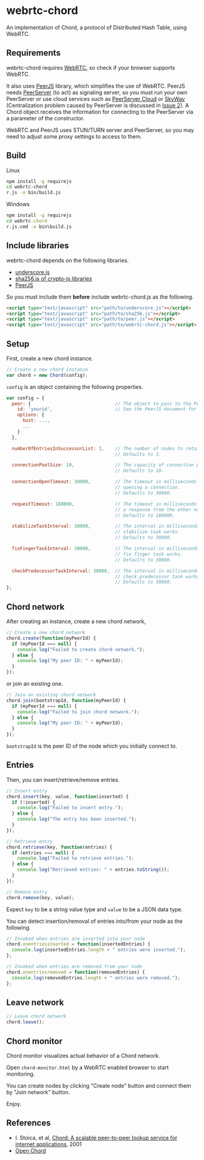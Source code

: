 webrtc-chord
============

An implementation of Chord, a protocol of Distributed Hash Table, using WebRTC.

## Requirements
webrtc-chord requires [WebRTC](http://www.webrtc.org/), so check if your
browser supports WebRTC.

It also uses [PeerJS](https://github.com/peers/peerjs) library, which
simplifies the use of WebRTC.
PeerJS needs [PeerServer](https://github.com/peers/peerjs-server) (to act) as signaling
server, so you must run your own PeerServer or use cloud services such as
[PeerServer Cloud](http://peerjs.com/peerserver) or 
[SkyWay](http://nttcom.github.io/skyway/en/) (Centralization problem caused by PeerServer
is discussed in [Issue 2](https://github.com/tsujio/webrtc-chord/issues/2)).
A Chord object receives the information 
for connecting to the PeerServer via a parameter of the constructor.

WebRTC and PeerJS uses STUN/TURN server and PeerServer, so you may need
to adjust some proxy settings to access to them.

## Build
Linux
```sh
npm install -g requirejs
cd webrtc-chord
r.js -o bin/build.js
```

Windows
```bat
npm install -g requirejs
cd webrtc-chord
r.js.cmd -o bin\build.js
```

## Include libraries
webrtc-chord depends on the following libraries.
* [underscore.js](http://underscorejs.org/)
* [sha256.js of crypto-js libraries](https://code.google.com/p/crypto-js/)
* [PeerJS](https://github.com/peers/peerjs)

So you must include them **before** include webrtc-chord.js as the following.
```html
<script type="text/javascript" src="path/to/underscore.js"></script>
<script type="text/javascript" src="path/to/sha256.js"></script>
<script type="text/javascript" src="path/to/peer.js"></script>
<script type="text/javascript" src="path/to/webrtc-chord.js"></script>
```

## Setup
First, create a new chord instance.
```javascript
// Create a new chord instance
var chord = new Chord(config);
```

`config` is an object containing the following properties.
```javascript
var config = {
  peer: {                               // The object to pass to the Peer constructor.
    id: 'yourid',                       // See the PeerJS document for details.
    options: {
      host: ...,
      ...
    }
  },

  numberOfEntriesInSuccessorList: 3,    // The number of nodes to retain as successor.
                                        // Defaults to 3.

  connectionPoolSize: 10,               // The capacity of connection pool.
                                        // Defaults to 10.

  connectionOpenTimeout: 30000,         // The timeout in milliseconds for waiting
                                        // opening a connection.
                                        // Defaults to 30000.

  requestTimeout: 180000,               // The timeout in milliseconds for waiting
                                        // a response from the other node.
                                        // Defaults to 180000.

  stabilizeTaskInterval: 30000,         // The interval in milliseconds in which the
                                        // stabilize task works.
                                        // Defaults to 30000.

  fixFingerTaskInterval: 30000,         // The interval in milliseconds in which the
                                        // fix finger task works.
                                        // Defaults to 30000.

  checkPredecessorTaskInterval: 30000,  // The interval in milliseconds in which the
                                        // check predecessor task works.
                                        // Defaults to 30000.
};
```

## Chord network
After creating an instance, create a new chord network,
```javascript
// Create a new chord network
chord.create(function(myPeerId) {
  if (myPeerId === null) {
    console.log("Failed to create chord network.");
  } else {
    console.log("My peer ID: " + myPeerId);
  }
});
```

or join an existing one.
```javascript
// Join an existing chord network
chord.join(bootstrapId, function(myPeerId) {
  if (myPeerId === null) {
    console.log("Failed to join chord network.");
  } else {
    console.log("My peer ID: " + myPeerId);
  }
});
```
`bootstrapId` is the peer ID of the node which you initially connect to.

## Entries
Then, you can insert/retrieve/remove entries.
```javascript
// Insert entry
chord.insert(key, value, function(inserted) {
  if (!inserted) {
    console.log("Failed to insert entry.");
  } else {
    console.log("The entry has been inserted.");
  }
});

// Retrieve entry
chord.retrieve(key, function(entries) {
  if (entries === null) {
    console.log("Failed to retrieve entries.");
  } else {
    console.log("Retrieved entries: " + entries.toString());
  }
});

// Remove entry
chord.remove(key, value);
```
Expect `key` to be a string value type and `value` to be a JSON data type.

You can detect insertion/removal of entries into/from your node as the following.
```javascript
// Invoked when entries are inserted into your node
chord.onentriesinserted = function(insertedEntries) {
  console.log(insertedEntries.length + " entries were inserted.");
};

// Invoked when entries are removed from your node
chord.onentriesremoved = function(removedEntries) {
  console.log(removedEntries.length + " entries were removed.");
};
```

## Leave network
```javascript
// Leave chord network
chord.leave();
```

## Chord monitor
Chord monitor visualizes actual behavior of a Chord network.

Open `chord-monitor.html` by a WebRTC enabled browser to start monitoring.

You can create nodes by clicking "Create node" button and connect them by "Join network"
button.

Enjoy.

## References
* I. Stoica, et al, [Chord: A scalable peer-to-peer lookup service for internet applications](http://dl.acm.org/citation.cfm?id=383071), 2001
* [Open Chord](http://open-chord.sourceforge.net/)
